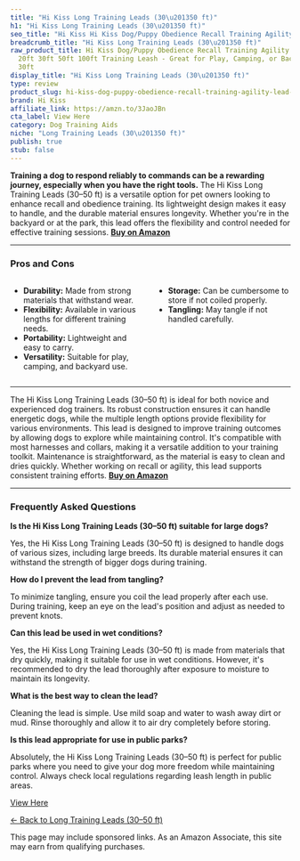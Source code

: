 ```yaml
---
title: "Hi Kiss Long Training Leads (30\u201350 ft)"
h1: "Hi Kiss Long Training Leads (30\u201350 ft)"
seo_title: "Hi Kiss Hi Kiss Dog/Puppy Obedience Recall Training Agility\u2026"
breadcrumb_title: "Hi Kiss Long Training Leads (30\u201350 ft)"
raw_product_title: Hi Kiss Dog/Puppy Obedience Recall Training Agility Lead - 15ft
  20ft 30ft 50ft 100ft Training Leash - Great for Play, Camping, or Backyard - Black
  30ft
display_title: "Hi Kiss Long Training Leads (30\u201350 ft)"
type: review
product_slug: hi-kiss-dog-puppy-obedience-recall-training-agility-lead-15ft-20ft-30ft-465c54bd
brand: Hi Kiss
affiliate_link: https://amzn.to/3JaoJBn
cta_label: View Here
category: Dog Training Aids
niche: "Long Training Leads (30\u201350 ft)"
publish: true
stub: false
---
```


<div id="intro" class="full-width">
  <p><strong>Training a dog to respond reliably to commands can be a rewarding journey, especially when you have the right tools.</strong> The Hi Kiss Long Training Leads (30–50 ft) is a versatile option for pet owners looking to enhance recall and obedience training. Its lightweight design makes it easy to handle, and the durable material ensures longevity. Whether you're in the backyard or at the park, this lead offers the flexibility and control needed for effective training sessions. <a href="https://amzn.to/3JaoJBn" rel="nofollow sponsored noopener" target="_blank"><strong>Buy on Amazon</strong></a></p>
</div>

<hr />
<h3 id="pros-cons">Pros and Cons</h3>
<div class="pc-grid" style="display:grid;grid-template-columns:1fr 1fr;gap:16px;">
  <ul>
    <li><strong>Durability:</strong> Made from strong materials that withstand wear.</li>
    <li><strong>Flexibility:</strong> Available in various lengths for different training needs.</li>
    <li><strong>Portability:</strong> Lightweight and easy to carry.</li>
    <li><strong>Versatility:</strong> Suitable for play, camping, and backyard use.</li>
  </ul>
  <ul>
    <li><strong>Storage:</strong> Can be cumbersome to store if not coiled properly.</li>
    <li><strong>Tangling:</strong> May tangle if not handled carefully.</li>
  </ul>
</div>
<hr />

<div class="full-width">
  <p>The Hi Kiss Long Training Leads (30–50 ft) is ideal for both novice and experienced dog trainers. Its robust construction ensures it can handle energetic dogs, while the multiple length options provide flexibility for various environments. This lead is designed to improve training outcomes by allowing dogs to explore while maintaining control. It's compatible with most harnesses and collars, making it a versatile addition to your training toolkit. Maintenance is straightforward, as the material is easy to clean and dries quickly. Whether working on recall or agility, this lead supports consistent training efforts. <a href="https://amzn.to/3JaoJBn" rel="nofollow sponsored noopener" target="_blank"><strong>Buy on Amazon</strong></a></p>
</div>

<hr />
<h3 id="faqs">Frequently Asked Questions</h3>

<p><strong>Is the Hi Kiss Long Training Leads (30–50 ft) suitable for large dogs?</strong></p>
<p>Yes, the Hi Kiss Long Training Leads (30–50 ft) is designed to handle dogs of various sizes, including large breeds. Its durable material ensures it can withstand the strength of bigger dogs during training.</p>

<p><strong>How do I prevent the lead from tangling?</strong></p>
<p>To minimize tangling, ensure you coil the lead properly after each use. During training, keep an eye on the lead's position and adjust as needed to prevent knots.</p>

<p><strong>Can this lead be used in wet conditions?</strong></p>
<p>Yes, the Hi Kiss Long Training Leads (30–50 ft) is made from materials that dry quickly, making it suitable for use in wet conditions. However, it's recommended to dry the lead thoroughly after exposure to moisture to maintain its longevity.</p>

<p><strong>What is the best way to clean the lead?</strong></p>
<p>Cleaning the lead is simple. Use mild soap and water to wash away dirt or mud. Rinse thoroughly and allow it to air dry completely before storing.</p>

<p><strong>Is this lead appropriate for use in public parks?</strong></p>
<p>Absolutely, the Hi Kiss Long Training Leads (30–50 ft) is perfect for public parks where you need to give your dog more freedom while maintaining control. Always check local regulations regarding leash length in public areas.</p>
<p><a class="btn" href="https://amzn.to/3JaoJBn" target="_blank" rel="nofollow sponsored noopener">View Here</a></p>
<p><a href="/roundups/dog-training-aids/long-training-leads-30-50-ft-/">← Back to Long Training Leads (30–50 ft)</a></p>
<aside class="disclosure">This page may include sponsored links. As an Amazon Associate, this site may earn from qualifying purchases.</aside>
